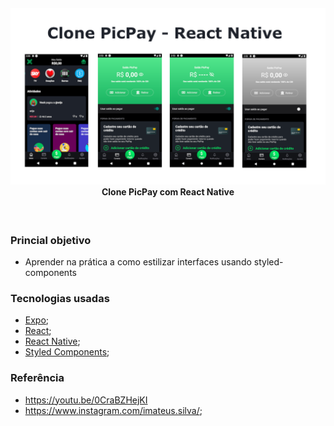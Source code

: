 <h4 align="center">
<img src="src/images/project-image.png" width="720px" /><br>
 <b>Clone PicPay com React Native</b>
</h4>

<br>

### Princial objetivo

- Aprender na prática a como estilizar interfaces usando styled-components

### Tecnologias usadas

- [Expo](https://expo.io/);
- [React](https://pt-br.reactjs.org/);
- [React Native](https://reactnative.dev/);
- [Styled Components](https://styled-components.com/);

### Referência

- https://youtu.be/0CraBZHejKI
- https://www.instagram.com/imateus.silva/;

